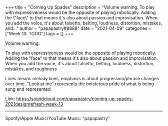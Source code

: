 +++
title = "Coming Up Spades"
description = "Volume warning.  To play with expressiveness would be the opposite of playing robotically. Adding the \\"face\\" to that means it's also about passion and improvisation. When you add the voice, it's about falsetto, belting, loudness, distortion, mistakes, and..."
author = "papapastry#8888"
date = "2021-04-09"
categories = ["Week 13: TODO"]
tags = []
+++

Volume warning.

To play with expressiveness would be the opposite of playing robotically. Adding the "face" to that means it's also about passion and improvisation. When you add the voice, it's about falsetto, belting, loudness, distortion, mistakes, and roughness.

Lines means melody lines, emphasis is about progression/phrase changes over time. "Look at me" represents the boisterous pride of what is being sung and represented.

Link: https://soundcloud.com/papapastry/coming-up-spades-2021designrefresh-week-13

----

Spotify/Apple Music/YouTube Music: "papapastry"
